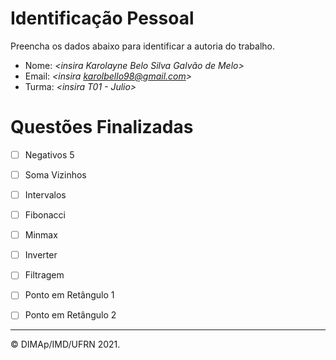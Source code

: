 ﻿# Identificação Pessoal

Preencha os dados abaixo para identificar a autoria do trabalho.

- Nome: *\<insira Karolayne Belo Silva Galvão de Melo>*
- Email: *\<insira karolbello98@gmail.com>*
- Turma: *\<insira T01 - Julio>*

# Questões Finalizadas

- [ ] Negativos 5
- [ ] Soma Vizinhos
- [ ] Intervalos
- [ ] Fibonacci
- [ ] Minmax
- [ ] Inverter
- [ ] Filtragem
- [ ] Ponto em Retângulo 1
- [ ] Ponto em Retângulo 2


--------
&copy; DIMAp/IMD/UFRN 2021.
